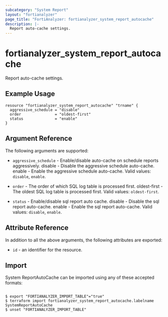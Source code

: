 ```yaml
---
subcategory: "System Report"
layout: "fortianalyzer"
page_title: "FortiAnalyzer: fortianalyzer_system_report_autocache"
description: |-
  Report auto-cache settings.
---
```


# fortianalyzer_system_report_autocache
Report auto-cache settings.

## Example Usage

```hcl
resource "fortianalyzer_system_report_autocache" "trname" {
  aggressive_schedule = "disable"
  order               = "oldest-first"
  status              = "enable"
}
```

## Argument Reference


The following arguments are supported:


* `aggressive_schedule` - Enable/disable auto-cache on schedule reports aggressively. disable - Disable the aggressive schedule auto-cache. enable - Enable the aggressive schedule auto-cache. Valid values: `disable`, `enable`.

* `order` - The order of which SQL log table is processed first. oldest-first - The oldest SQL log table is processed first. Valid values: `oldest-first`.

* `status` - Enable/disable sql report auto cache. disable - Disable the sql report auto-cache. enable - Enable the sql report auto-cache. Valid values: `disable`, `enable`.



## Attribute Reference

In addition to all the above arguments, the following attributes are exported:
* `id` - an identifier for the resource.

## Import

System ReportAutoCache can be imported using any of these accepted formats:
```

$ export "FORTIANALYZER_IMPORT_TABLE"="true"
$ terraform import fortianalyzer_system_report_autocache.labelname SystemReportAutoCache
$ unset "FORTIANALYZER_IMPORT_TABLE"
```

